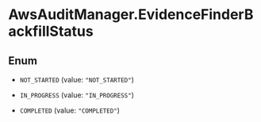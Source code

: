 # AwsAuditManager.EvidenceFinderBackfillStatus

## Enum


* `NOT_STARTED` (value: `"NOT_STARTED"`)

* `IN_PROGRESS` (value: `"IN_PROGRESS"`)

* `COMPLETED` (value: `"COMPLETED"`)


